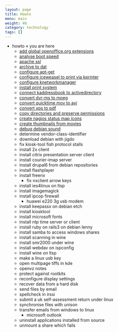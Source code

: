 ```yaml
---
layout: page
title: Howto
menu: main
weight: 40
category: technology
tags: []
---
```


 * howto  « you are here
    * [add global openoffice.org extensions](/howto/add-global-openoffice-org-extensions/)
    * [analyse boot speed](/howto/analyse-boot-speed/)
    * [apache ssl](/howto/apache-ssl/)
    * [archive to dat](/howto/archive-to-dat)
    * [configure apt-get](/howto/configure-apt-get)
    * [configure iceweasel to print via kprinter](/howto/configure-iceweasel-to-print-via-kprinter/)
    * [configure knetworkmanager](/howto/configure-knetwork-manager/)
    * [install print system](/howto/install-print-system/)
    * [connect kaddressbook to activedirectory](/howto/connect-kaddressbook-to-activedirectory/)
    * [convert dvr-ms to mpeg](/howto/convert-dvr-ms-to-mpeg/)
    * [convert quicktime mov to avi](/howto/convert-quicktime-mov-to-avi/)
    * [convert xps to pdf](/howto/convert-xps-to-pdf/)
    * [copy directories and preserve permissions](/howto/copy-directories-and-preserve-permissions/)
    * [create nagios status map icons](/howto/create-nagios-statusmap-icons/)
    * [create thumbnails from movies](/howto/create-thumbnails-from-movies/)
    * [debug debian sound](/howto/debug-debian-sound/)
    * determine vendor-class-identifier
    * download debian with jigdo
    * fix kiosk-tool fish protocol stalls
    * install 2x client
    * install citrix presentation server client
    * install courier-imap server
    * install drupal6 from debian repositories
    * install flashplayer
    * install freenx
        * fix nxclient arrow keys
    * install ies4linux on ltsp
    * install imagemagick
    * install ipcop firewall
        * huawei e220 3g usb modem
    * install keepassx on debian etch
    * install kiosktool
    * install microsoft fonts
    * install ntp time server or client
    * install ruby on rails3 on debian lenny
    * install samba to access windows shares
    * install scanning in wine
    * install smr2000 under wine
    * install webdav on ispconfig
    * install wine on ltsp
    * make a linux usb key
    * open multipage tiffs in kde
    * openvz notes
    * protect against rootkits
    * reconfigure display settings
    * recover data from a hard disk
    * send files by email
    * spellcheck in irssi
    * submit a uk self-assessment return under linux
    * synchronise files with unison
    * transfer emails from windows to linux
        * microsoft outlook
    * uninstall applications installed from source
    * unmount a share which fails
